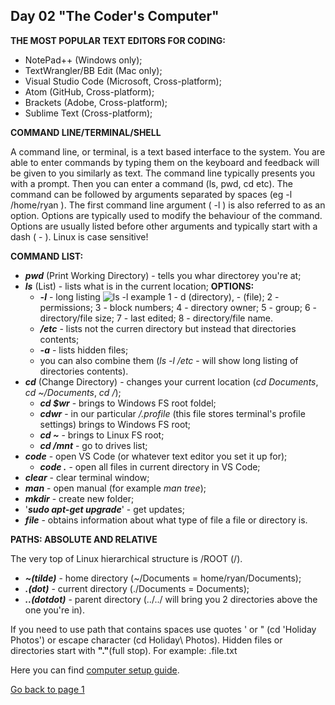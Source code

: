 ## Day 02 "The Coder's Computer" 

**THE MOST POPULAR TEXT EDITORS FOR CODING:**
- NotePad++ (Windows only);
- TextWrangler/BB Edit (Mac only);
- Visual Studio Code (Microsoft, Cross-platform);
- Atom (GitHub, Cross-platform);
- Brackets (Adobe, Cross-platform);
- Sublime Text (Cross-platform);

**COMMAND LINE/TERMINAL/SHELL**

A command line, or terminal, is a text based interface to the system. You are able to enter commands by typing them on the keyboard and feedback will be given to you similarly as text.
The command line typically presents you with a prompt. Then you can enter a command (ls, pwd, cd etc). The command can be followed by arguments separated by spaces (eg -l /home/ryan ). The first command line argument ( -l ) is also referred to as an option. Options are typically used to modify the behaviour of the command. Options are usually listed before other arguments and typically start with a dash ( - ). 
Linux is case sensitive!

**COMMAND LIST:**
- **_pwd_** (Print Working Directory) - tells you whar directorey you're at;
- **_ls_** (List) - lists what is in the current location;
     **OPTIONS:**
    - **_-l_** - long listing
    ![ls -l example](https://lh3.googleusercontent.com/_4bL8WTjZS-AqdSAq0x2_eidN5oxmewQMzxOsefbdQmycObOC316nMb1G8ktz31AAz8Zk6NQ2oB0DVq1jAz1_jcWH4Kf4SM6KqsNWRq79wlFj-XQ9P3i2oi1S4egwa2pC9A7mhZI8SJ_wxh6vrLBWyNKKa1v3GvVGvGB6N9Ijf1nh4T2njdN_8o4_m0tTi2ARFP5s6DcakENwqhvwkZiXvO8Jh2jC6PrjIgfv3L0lu_yyD7BXV0UbUuN2bmt1heYgDbKRUrLyre2GLOm_RG1yfRvXAWmQuESUFAYZ2vyQOsT_RUyvc9kQnI_2Bfu7T2rPieuvf7lOncbYSZg98uiMmgnUzrAmqnxsMkZg4Ed9qMv3Xf6ll2icKwXax_0RqAaUSAKvD1_0DEv8PDvqz1FXILg3mkrKRxLGB-2GoaUJfr_xJhfpyHem5oyR4qyo5pFJ4f3ms_FT1uP3sAASjYrzsJuGL1GljB7A6Xdp3bNW8oeDJO1zoXO77ibBfnATobN_Thq7WUg87PogxtI733oi317wuDiC-MsXxE8IdOjEFDB2SX6APbN9aqgPR8ju8rt8oedvWqaws7bBh_9ZDXmhoSVkNyJWvVLB0cqfY8s8qL4282fcUS2S6eD5wqgT0Aj7HEiDzr1_ebCvXWw-bJ6dpwFGLFWP9K_6_2Osbjvv03HaGXlrdbRwKgD00F2tP6GRa7uUYVLuFX_aBELPXNzRLhhVA=w1167-h261-no)
    1 - d (directory), - (file);
    2 - permissions;
    3 - block numbers;
    4 - directory owner;
    5 - group;
    6 - directory/file size;
    7 - last edited;
    8 - directory/file name.
    - **_/etc_** - lists not the curren directory but instead that directories contents;
    - **_-a_** - lists hidden files;
    - you can also combine them (_ls -l /etc_ - will show long listing of directories contents).
- **_cd_** (Change Directory) - changes your current location (*cd Documents*, *cd ~/Documents*, *cd /*);
    - **_cd $wr_** - brings to Windows FS root foldel;
    - **_cdwr_** - in our particular */.profile* (this file stores terminal's profile settings) brings to Windows FS root;
    - **_cd ~_** - brings to Linux FS root;
    - **_cd /mnt_** - go to drives list;
- **_code_** - open VS Code (or whatever text editor you set it up for);
    - **_code ._** - open all files in current directory in VS Code;
- **_clear_** - clear terminal window;
- **_man_** - open manual (for example *man tree*);
- **_mkdir_** - create new folder;
- '**_sudo apt-get upgrade_**' - get updates;
- **_file_** - obtains information about what type of file a file or directory is.

**PATHS: ABSOLUTE AND RELATIVE**

The very top of Linux hierarchical structure is /ROOT (/).
- **_~(tilde)_** - home directory (~/Documents = home/ryan/Documents);
- **_.(dot)_** - current directory (./Documents = Documents);
- **_..(dotdot)_** - parent directory (../../ will bring you 2 directories above the one you're in).

If you need to use path that contains spaces use quotes ' or " (cd 'Holiday Photos') or escape character (cd Holiday\ Photos). 
Hidden files or directories start with **"."**(full stop). For example: .file.txt

Here you can find [computer setup guide](http://codefellows.github.io/code-201-prework/prework/).

[Go back to page 1](readme.md)